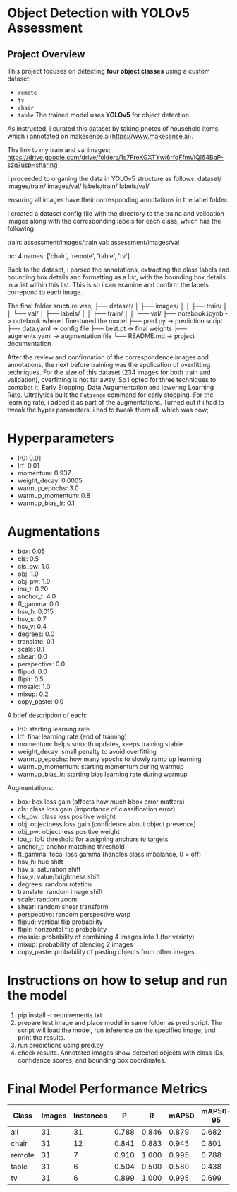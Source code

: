 # Object Detection with YOLOv5 Assessment

## Project Overview
This project focuses on detecting **four object classes** using a custom dataset:
  - `remote`
  - `tv`
  - `chair`
  - `table`
The trained model uses **YOLOv5** for object detection.

As instructed, i curated this dataset by taking photos of household items, which i annotated on makesense.ai(https://www.makesense.ai).

The link to my train and val images; https://drive.google.com/drive/folders/1s7FreXGXTYwi6rfqFfmVlQl64BaP-szg?usp=sharing

I proceeded to organing the data in YOLOv5 structure as follows:
  dataset/
    images/train/
    images/val/
    labels/train/
    labels/val/
    
ensuring all images have their corresponding annotations in the label folder.

I created a dataset config file with the directory to the traina and validation images along with the corresponding labels for each class, which has the following:

  train: assessment/images/train
  val: assessment/images/val

  nc: 4
  names: ['chair', 'remote', 'table', 'tv']

Back to the dataset, i parsed the annotations, extracting the class labels and bounding box details and formatting as a list, with the bounding box details in a list within this list. This is so i can examine and confirm the labels correpond to each image.

The final folder sructure was;
├── dataset/
│ ├── images/
│ │ ├── train/
│ │ └── val/
│ ├── labels/
│ │ ├── train/
│ │ └── val/
├── notebook.ipynb -> notebook where i fine-tuned the model
├── pred.py -> prediction script
├── data.yaml -> config file
├── best.pt -> final weights
├── augments.yaml -> augmentation file
└── README.md -> project documentation

After the review and confirmation of the correspondence images and annotations, the next before training was the application of overfitting techniques. For the size of this dataset (234 images for both train and validation), overfitting is not far away. So i opted for three techniques to comabat it; Early Stopping, Data Augumentation and lowering Learning Rate. Ultralytics built the `Patience` command for early stopping. For the learning rate, i added it as part of the augmentations. Turned out if i had to tweak the hyper parameters, i had to tweak them all, which was now;

# Hyperparameters
* lr0: 0.01
* lrf: 0.01
* momentum: 0.937
* weight\_decay: 0.0005
* warmup\_epochs: 3.0
* warmup\_momentum: 0.8
* warmup\_bias\_lr: 0.1

# Augmentations
* box: 0.05
* cls: 0.5
* cls\_pw: 1.0
* obj: 1.0
* obj\_pw: 1.0
* iou\_t: 0.20
* anchor\_t: 4.0
* fl\_gamma: 0.0
* hsv\_h: 0.015
* hsv\_s: 0.7
* hsv\_v: 0.4
* degrees: 0.0
* translate: 0.1
* scale: 0.1
* shear: 0.0
* perspective: 0.0
* flipud: 0.0
* fliplr: 0.5
* mosaic: 1.0
* mixup: 0.2
* copy\_paste: 0.0

A brief description of each:
* lr0: starting learning rate
* lrf: final learning rate (end of training)
* momentum: helps smooth updates, keeps training stable
* weight\_decay: small penalty to avoid overfitting
* warmup\_epochs: how many epochs to slowly ramp up learning
* warmup\_momentum: starting momentum during warmup
* warmup\_bias\_lr: starting bias learning rate during warmup

Augmentations:
* box: box loss gain (affects how much bbox error matters)
* cls: class loss gain (importance of classification error)
* cls\_pw: class loss positive weight
* obj: objectness loss gain (confidence about object presence)
* obj\_pw: objectness positive weight
* iou\_t: IoU threshold for assigning anchors to targets
* anchor\_t: anchor matching threshold
* fl\_gamma: focal loss gamma (handles class imbalance, 0 = off)
* hsv\_h: hue shift
* hsv\_s: saturation shift
* hsv\_v: value/brightness shift
* degrees: random rotation
* translate: random image shift
* scale: random zoom
* shear: random shear transform
* perspective: random perspective warp
* flipud: vertical flip probability
* fliplr: horizontal flip probability
* mosaic: probability of combining 4 images into 1 (for variety)
* mixup: probability of blending 2 images
* copy\_paste: probability of pasting objects from other images

# Instructions on how to setup and run the model
1. pip install -r requirements.txt
2. prepare test image and place model in same folder as pred script. The script will load the model, run inference on the specified image, and print the results.
3. run predictions using pred.py
4. check results. Annotated images show detected objects with class IDs, confidence scores, and bounding box coordinates.

# Final Model Performance Metrics
| Class  | Images | Instances | P     | R     | mAP50 | mAP50-95 |
| ------ | ------ | --------- | ----- | ----- | ----- | -------- |
| all    | 31     | 31        | 0.788 | 0.846 | 0.879 | 0.682    |
| chair  | 31     | 12        | 0.841 | 0.883 | 0.945 | 0.801    |
| remote | 31     | 7         | 0.910 | 1.000 | 0.995 | 0.788    |
| table  | 31     | 6         | 0.504 | 0.500 | 0.580 | 0.438    |
| tv     | 31     | 6         | 0.899 | 1.000 | 0.995 | 0.699    |

